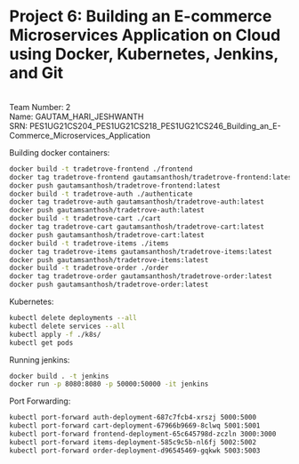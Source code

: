 # Project 6: Building an E-commerce Microservices Application on Cloud using Docker, Kubernetes, Jenkins, and Git
 
<br/>
Team Number: 2
<br/>
Name: GAUTAM_HARI_JESHWANTH
<br/>
SRN: PES1UG21CS204_PES1UG21CS218_PES1UG21CS246_Building_an_E-Commerce_Microservices_Application

Building docker containers:

```bash
docker build -t tradetrove-frontend ./frontend
docker tag tradetrove-frontend gautamsanthosh/tradetrove-frontend:latest
docker push gautamsanthosh/tradetrove-frontend:latest
docker build -t tradetrove-auth ./authenticate
docker tag tradetrove-auth gautamsanthosh/tradetrove-auth:latest
docker push gautamsanthosh/tradetrove-auth:latest
docker build -t tradetrove-cart ./cart
docker tag tradetrove-cart gautamsanthosh/tradetrove-cart:latest
docker push gautamsanthosh/tradetrove-cart:latest
docker build -t tradetrove-items ./items
docker tag tradetrove-items gautamsanthosh/tradetrove-items:latest
docker push gautamsanthosh/tradetrove-items:latest
docker build -t tradetrove-order ./order
docker tag tradetrove-order gautamsanthosh/tradetrove-order:latest
docker push gautamsanthosh/tradetrove-order:latest

```
Kubernetes:

```bash
kubectl delete deployments --all
kubectl delete services --all
kubectl apply -f ./k8s/
kubectl get pods
```

Running jenkins:
```bash
docker build . -t jenkins
docker run -p 8080:8080 -p 50000:50000 -it jenkins
```
Port Forwarding:
```bash
kubectl port-forward auth-deployment-687c7fcb4-xrszj 5000:5000
kubectl port-forward cart-deployment-67966b9669-8clwq 5001:5001
kubectl port-forward frontend-deployment-65c645798d-zczln 3000:3000
kubectl port-forward items-deployment-585c9c5b-nl6fj 5002:5002
kubectl port-forward order-deployment-d96545469-gqkwk 5003:5003
```
